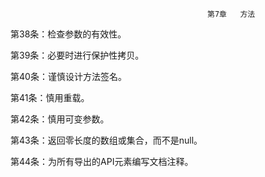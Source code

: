                                                 第7章   方法
第38条：检查参数的有效性。

第39条：必要时进行保护性拷贝。

第40条：谨慎设计方法签名。

第41条：慎用重载。

第42条：慎用可变参数。

第43条：返回零长度的数组或集合，而不是null。

第44条：为所有导出的API元素编写文档注释。